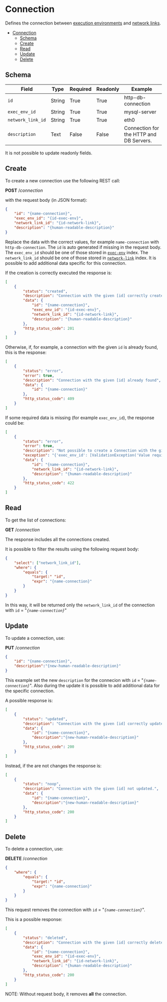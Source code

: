 # Connection

Defines the connection between [execution environments](exec-env.md) and [network links](network-link.md).

- [Connection](#connection)
  - [Schema](#schema)
  - [Create](#create)
  - [Read](#read)
  - [Update](#update)
  - [Delete](#delete)

## Schema

Field             | Type   | Required | Readonly | Example
------------------|--------|----------|----------|--------
`id`              | String | True     | True     | http-db-connection
`exec_env_id`     | String | True     | True     | mysql-server
`network_link_id` | String | True     | True     | eth0
`description`     | Text   | False    | False    | Connection for the HTTP and DB Servers.

It is not possible to update readonly fields.

## Create

To create a new connection use the following REST call:

**POST** /_connection_

with the request body (in JSON format):

```json
{
    "id": "{name-connection}",
    "exec_env_id": "{id-exec-env}",
    "network_link_id": "{id-network-link}",
    "description": "{human-readable-description}"
}
```

Replace the data with the correct values, for example `name-connection` with `http-db-connection`.
The `id` is auto generated if missing in the request body.
The `exec_env_id` should be one of those stored in [`exec-env`](exec-env.md) index.
The `network_link_id` should be one of those stored in [`network-link`](network-link.md) index.
It is possible to add additional data specific for this connection.

If the creation is correctly executed the response is:

```json
[
    {
        "status": "created",
        "description": "Connection with the given [id] correctly created.",
        "data": {
            "id": "{name-connection}",
            "exec_env_id": "{id-exec-env}",
            "network_link_id": "{id-network-link}",
            "description": "{human-readable-description}"
        },
        "http_status_code": 201
    }
]
```

Otherwise, if, for example, a connection with the given `id` is already found, this is the response:

```json
[
    {
        "status": "error",
        "error": true,
        "description": "Connection with the given [id] already found",
        "data": {
            "id": "{name-connection}"
        },
        "http_status_code": 409
    }
]
```

If some required data is missing (for example `exec_env_id`), the response could be:

```json
[
    {
        "status": "error",
        "error": true,
        "description": "Not possible to create a Connection with the given [data]",
        "exception": "{'exec_env_id': [ValidationException('Value required for this field.')]}",
        "data": {
            "id": "{name-connection}",
            "network_link_id": "{id-network-link}",
            "description": "{human-readable-description}"
        },
        "http_status_code": 422
    }
]
```

## Read

To get the list of connections:

**GET** /_connection_

The response includes all the connections created.

It is possible to filter the results using the following request body:

```json
{
    "select": ["network_link_id"],
    "where": {
        "equals": {
            "target:" "id",
            "expr": "{name-connection}"
        }
    }
}
```

In this way, it will be returned only the `network_link_id` of the connection with `id` = "_`{name-connection}`_"

## Update

To update a connection, use:

**PUT** /_connection_

```json
{
    "id": "{name-connection}",
    "description":"{new-human-readable-description}"
}
```

This example set the new `description` for the connecion with `id` = "_`{name-connection}`_".
Also during the update it is possible to add additional data for the specific connection.

A possible response is:

```json
[
    {
        "status": "updated",
        "description": "Connection with the given [id] correctly updated.",
        "data": {
            "id": "{name-connection}",
            "description":"{new-human-readable-description}"
        },
        "http_status_code": 200
    }
]
```

Instead, if the are not changes the response is:

```json
[
    {
        "status": "noop",
        "description": "Connection with the given [id] not updated.",
        "data": {
            "id": "{name-connection}",
            "description":"{new-human-readable-description}"
        },
        "http_status_code": 200
    }
]
```

## Delete

To delete a connection, use:

**DELETE** /_connection_

```json
{
    "where": {
        "equals": {
            "target:" "id",
            "expr": "{name-connection}"
        }
    }
}
```

This request removes the connection with `id` = "_`{name-connection}`_".

This is a possible response:

```json
[
    {
        "status": "deleted",
        "description": "Connection with the given [id] correctly deleted.",
        "data": {
            "id": "{name-connection}",
            "exec_env_id": "{id-exec-env}",
            "network_link_id": "{id-network-link}",
            "description": "{human-readable-description}"
        },
        "http_status_code": 200
    }
]
```

NOTE: Without request body, it removes **all** the connection.
